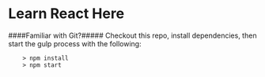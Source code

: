 # Learn React Here

####Familiar with Git?#####
Checkout this repo, install dependencies, then start the gulp process with the following:

```
	> npm install
	> npm start
```
